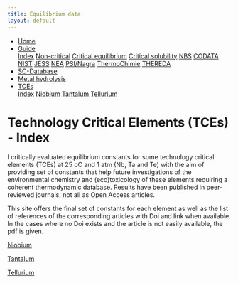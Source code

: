 ```yaml
---
title: Equilibrium data
layout: default
---
```

<ul>
  <li><a href="/">Home</a></li>
  <li class="dropdown">
    <a href="javascript:void(0)" class="dropbtn"">Guide</a>
    <div class="dropdown-content">
      <a href="/guide/index.html">Index</a>
      <a href="/guide/noncritical.html">Non-critical</a>
      <a href="/guide/critical-equilibrium.html">Critical equilibrium</a>
      <a href="/guide/critical-solubility.html">Critical solubility</a>
      <a href="/guide/NBS.html">NBS</a>
      <a href="/guide/CODATA.html">CODATA</a>
      <a href="/guide/NIST.html">NIST</a>
      <a href="/guide/JESS.html">JESS</a>
      <a href="/guide/NEA.html">NEA</a>
      <a href="/guide/PSI.html">PSI/Nagra</a>
      <a href="/guide/thermochimie.html">ThermoChimie</a>
      <a href="/guide/THEREDA.html">THEREDA</a>
    </div>
  </li>
  <li><a href="/sc-database.html">SC-Database</a></li>
  <li><a href="/cost-nectar.html">Metal hydrolysis</a></li>
  <li class="dropdown">
    <a href="javascript:void(0)" class="dropbtn" class="active">TCEs</a>
    <div class="dropdown-content">
      <a class="active" href="index.html">Index</a>
      <a href="niobium.html">Niobium</a>
      <a href="tantalum.html">Tantalum</a>
      <a href="tellurium.html">Tellurium</a>
    </div>
  </li>
</ul>

# Technology Critical Elements (TCEs) - Index

I critically evaluated equilibrium constants for some technology critical elements (TCEs) at 25 oC and 1 atm (Nb, Ta and Te) with the aim of providing set of constants that help future investigations of the environmental chemistry and (eco)toxicology of these elements requiring a coherent thermodynamic database. Results have been published in peer-reviewed journals, not all as Open Access articles.
                              
This site offers the final set of constants for each element as well as the list of references of the corresponding articles with Doi and link when available. In the cases where no Doi exists and the article is not easily available, the pdf is given.

[Niobium](niobium.html)

[Tantalum](tantalum.html)

[Tellurium](tellurium.html)

